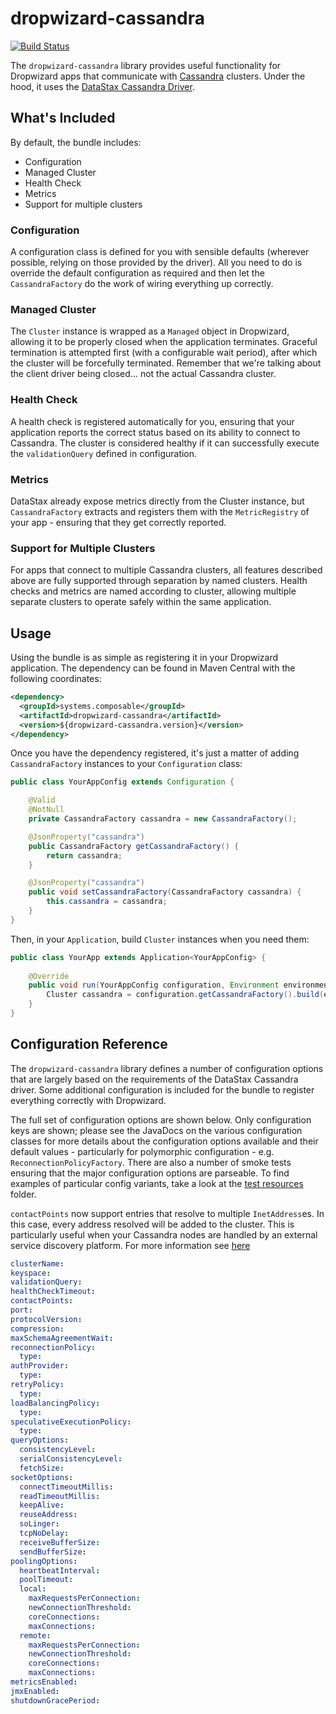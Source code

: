 # dropwizard-cassandra

[![Build Status](https://travis-ci.org/composable-systems/dropwizard-cassandra.png?branch=master)](https://travis-ci.org/composable-systems/dropwizard-cassandra)

The `dropwizard-cassandra` library provides useful functionality for Dropwizard apps that communicate with [Cassandra](http://cassandra.apache.org) clusters.
Under the hood, it uses the [DataStax Cassandra Driver](http://www.datastax.com/documentation/developer/java-driver/3.0/java-driver/whatsNew2.html).

## What's Included

By default, the bundle includes:

* Configuration
* Managed Cluster
* Health Check
* Metrics
* Support for multiple clusters

### Configuration

A configuration class is defined for you with sensible defaults (wherever possible, relying on those provided by the driver).
All you need to do is override the default configuration as required and then let the `CassandraFactory` do the work of
wiring everything up correctly.

### Managed Cluster

The `Cluster` instance is wrapped as a `Managed` object in Dropwizard, allowing it to be properly closed when the application
terminates. Graceful termination is attempted first (with a configurable wait period), after which the cluster will be
forcefully terminated. Remember that we're talking about the client driver being closed... not the actual Cassandra cluster.

### Health Check

A health check is registered automatically for you, ensuring that your application reports the correct status based on
its ability to connect to Cassandra. The cluster is considered healthy if it can successfully execute the `validationQuery`
defined in configuration.

### Metrics

DataStax already expose metrics directly from the Cluster instance, but `CassandraFactory` extracts and registers them
with the `MetricRegistry` of your app - ensuring that they get correctly reported.

### Support for Multiple Clusters

For apps that connect to multiple Cassandra clusters, all features described above are fully supported through separation
by named clusters. Health checks and metrics are named according to cluster, allowing multiple separate clusters to
operate safely within the same application.


## Usage

Using the bundle is as simple as registering it in your Dropwizard application. The dependency can be found in Maven Central
with the following coordinates:

```xml
<dependency>
  <groupId>systems.composable</groupId>
  <artifactId>dropwizard-cassandra</artifactId>
  <version>${dropwizard-cassandra.version}</version>
</dependency>
```

Once you have the dependency registered, it's just a matter of adding `CassandraFactory` instances to your 
`Configuration` class:

```java
public class YourAppConfig extends Configuration {

    @Valid
    @NotNull
    private CassandraFactory cassandra = new CassandraFactory();

    @JsonProperty("cassandra")
    public CassandraFactory getCassandraFactory() {
        return cassandra;
    }

    @JsonProperty("cassandra")
    public void setCassandraFactory(CassandraFactory cassandra) {
        this.cassandra = cassandra;
    }
}
```

Then, in your `Application`, build `Cluster` instances when you need them:

```java
public class YourApp extends Application<YourAppConfig> {
    
    @Override
    public void run(YourAppConfig configuration, Environment environment) throws Exception {
        Cluster cassandra = configuration.getCassandraFactory().build(environment);
    }
}
```


## Configuration Reference

The `dropwizard-cassandra` library defines a number of configuration options that are largely based on the requirements
of the DataStax Cassandra driver. Some additional configuration is included for the bundle to register everything correctly
with Dropwizard.

The full set of configuration options are shown below. Only configuration keys are shown; please see the JavaDocs on the various
configuration classes for more details about the configuration options available and their default values - particularly
for polymorphic configuration - e.g. `ReconnectionPolicyFactory`. There are also a number of smoke tests ensuring
that the major configuration options are parseable. To find examples of particular config variants, take a look at the
[test resources](src/test/resources) folder.

`contactPoints` now support entries that resolve to multiple `InetAddress`es. In this case, every address resolved will
be added to the cluster. This is particularly useful when your Cassandra nodes are handled by an external service discovery
platform. For more information see [here](http://docs.datastax.com/en/drivers/java/3.0/com/datastax/driver/core/Cluster.Builder.html#addContactPoints-java.lang.String-)

```yaml
clusterName:
keyspace:
validationQuery:
healthCheckTimeout:
contactPoints:
port:
protocolVersion:
compression:
maxSchemaAgreementWait:
reconnectionPolicy:
  type:
authProvider:
  type:
retryPolicy:
  type:
loadBalancingPolicy:
  type:
speculativeExecutionPolicy:
  type:
queryOptions:
  consistencyLevel:
  serialConsistencyLevel:
  fetchSize:
socketOptions:
  connectTimeoutMillis:
  readTimeoutMillis:
  keepAlive:
  reuseAddress:
  soLinger:
  tcpNoDelay:
  receiveBufferSize:
  sendBufferSize:
poolingOptions:
  heartbeatInterval:
  poolTimeout:
  local:
    maxRequestsPerConnection:
    newConnectionThreshold:
    coreConnections:
    maxConnections:
  remote:
    maxRequestsPerConnection:
    newConnectionThreshold:
    coreConnections:
    maxConnections:
metricsEnabled:
jmxEnabled:
shutdownGracePeriod:
```
